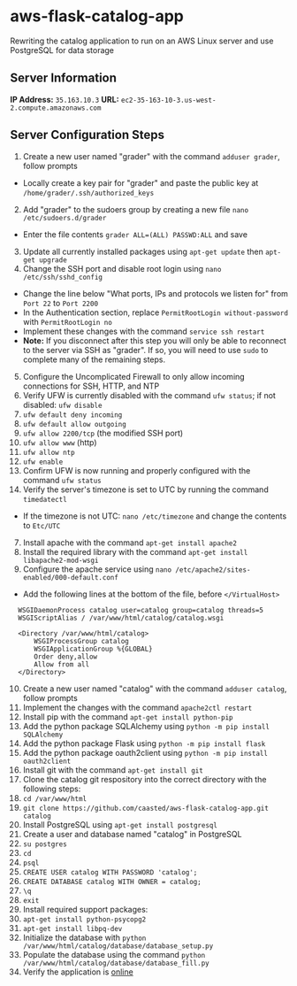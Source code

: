 # aws-flask-catalog-app
Rewriting the catalog application to run on an AWS Linux server and use PostgreSQL for data storage

## Server Information
**IP Address:** `35.163.10.3`
**URL:** `ec2-35-163-10-3.us-west-2.compute.amazonaws.com`

## Server Configuration Steps

1. Create a new user named "grader" with the command `adduser grader`, follow prompts
  * Locally create a key pair for "grader" and paste the public key at `/home/grader/.ssh/authorized_keys`
2. Add "grader" to the sudoers group by creating a new file `nano /etc/sudoers.d/grader`
  * Enter the file contents `grader ALL=(ALL) PASSWD:ALL` and save
3. Update all currently installed packages using `apt-get update` then `apt-get upgrade`
4. Change the SSH port and disable root login using `nano /etc/ssh/sshd_config`
  * Change the line below "What ports, IPs and protocols we listen for" from `Port 22` to `Port 2200`
  * In the Authentication section, replace `PermitRootLogin without-password` with `PermitRootLogin no`
  * Implement these changes with the command `service ssh restart`
  * **Note:** If you disconnect after this step you will only be able to reconnect to the server via SSH as "grader". If so, you will need to use `sudo` to complete many of the remaining steps.
5. Configure the Uncomplicated Firewall to only allow incoming connections for SSH, HTTP, and NTP
  1. Verify UFW is currently disabled with the command `ufw status`; if not disabled: `ufw disable`
  2. `ufw default deny incoming`
  3. `ufw default allow outgoing`
  4. `ufw allow 2200/tcp` (the modified SSH port)
  5. `ufw allow www` (http)
  6. `ufw allow ntp`
  7. `ufw enable`
  8. Confirm UFW is now running and properly configured with the command `ufw status`
6. Verify the server's timezone is set to UTC by running the command `timedatectl`
  * If the timezone is not UTC: `nano /etc/timezone` and change the contents to `Etc/UTC`
7. Install apache with the command `apt-get install apache2`
8. Install the required library with the command `apt-get install libapache2-mod-wsgi`
9. Configure the apache service using `nano /etc/apache2/sites-enabled/000-default.conf`
  * Add the following lines at the bottom of the file, before `</VirtualHost>`
  ```
  	WSGIDaemonProcess catalog user=catalog group=catalog threads=5
  	WSGIScriptAlias / /var/www/html/catalog/catalog.wsgi

  	<Directory /var/www/html/catalog>
  		WSGIProcessGroup catalog
  		WSGIApplicationGroup %{GLOBAL}
  		Order deny,allow
  		Allow from all
  	</Directory>
  ```
10. Create a new user named "catalog" with the command `adduser catalog`, follow prompts
11. Implement the changes with the command `apache2ctl restart`
12. Install pip with the command `apt-get install python-pip`
13. Add the python package SQLAlchemy using `python -m pip install SQLAlchemy`
14. Add the python package Flask using `python -m pip install flask`
15. Add the python package oauth2client using `python -m pip install oauth2client`
16. Install git with the command `apt-get install git`
17. Clone the catalog git respository into the correct directory with the following steps:
  1. `cd /var/www/html`
  2. `git clone https://github.com/caasted/aws-flask-catalog-app.git catalog`
18. Install PostgreSQL using `apt-get install postgresql`
19. Create a user and database named "catalog" in PostgreSQL
  1. `su postgres`
  2. `cd`
  3. `psql`
  4. `CREATE USER catalog WITH PASSWORD 'catalog';`
  5. `CREATE DATABASE catalog WITH OWNER = catalog;`
  6. `\q`
  7. `exit`
20. Install required support packages:
  1. `apt-get install python-psycopg2`
  2. `apt-get install libpq-dev`
21. Initialize the database with `python /var/www/html/catalog/database/database_setup.py`
22. Populate the database using the command `python /var/www/html/catalog/database/database_fill.py`
23. Verify the application is [online](http://ec2-35-163-10-3.us-west-2.compute.amazonaws.com/)
